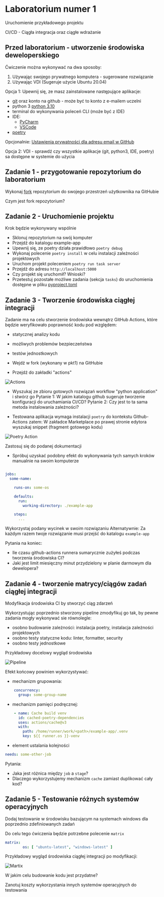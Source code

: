 # Laboratorium numer 1

Uruchomienie przykładowego projektu

CI/CD - Ciągła integracja oraz ciągłe wdrażanie

## Przed laboratorium - utworzenie środowiska deweloperskiego

Ćwiczenie można wykonywać na dwa sposoby:

1. Używając swojego prywatnego komputera - sugerowane rozwiązanie
2. Używając VDI (Sugeruje użycie Ubuntu 20.04)

Opcja 1:
Upewnij się, ze masz zainstalowane następujące aplikacje:

- [git](https://git-scm.com/downloads) oraz konto na github - może być to konto z e-mailem uczelni
- python 3 [python 3.10](https://www.python.org/downloads/)
- terminal do wykonywania poleceń CLI (może być z IDE)
- IDE:
  - [PyCharm](https://www.jetbrains.com/pycharm/download/)
  - [VSCode](https://code.visualstudio.com/Download)
- [poetry](https://python-poetry.org/docs/#installing-with-the-official-installer)

Opcjonalnie:
[Ustawienia prywatności dla adresu email w GitHub](https://docs.github.com/en/account-and-profile/setting-up-and-managing-your-personal-account-on-github/managing-email-preferences/setting-your-commit-email-address)

Opcja 2:
VDI - sprawdź czy wszystkie aplikacje (git, python3, IDE, poetry) sa dostępne w systemie do użycia

## Zadanie 1 - przygotowanie repozytorium do laboratorium

Wykonaj [fork](https://docs.github.com/en/get-started/quickstart/fork-a-repo)
repozytorium do swojego przestrzeń użytkownika na GitHubie

Czym jest fork repozytorium?

## Zadanie 2 - Uruchomienie projektu

Krok będzie wykonywany wspólnie

- Sklonuj repozytorium na swój komputer
- Przejdź do katalogu example-app
- Upewnij się, ze poetry działa prawidłowo `poetry debug`
- Wykonaj polecenie `poetry install` w celu instalacji zależności projektowych
- Uruchom projekt poleceniem `poetry run task server`
- Przejdź do adresu `http://localhost:5000`
- Czy projekt się uruchomił? Wnioski?
- Przetestuj pozostałe możliwe zadania (sekcja `tasks`) do uruchomienia dostępne w pliku [pyproject.toml](../example-app/pyproject.toml)

## Zadanie 3 - Tworzenie środowiska ciągłej integracji

Zadanie ma na celu stworzenie środowiska wewnątrz GitHub Actions, które będzie weryfikowało poprawność kodu pod względem:

- statycznej analizy kodu
- możliwych problemów bezpieczeństwa
- testów jednostkowych

- Wejdź w fork (wykonany w pkt1) na GitHubie
- Przejdź do zakładki "actions"

![Actions](/assets/github-actions.png)

- Wyszukaj ze zbioru gotowych rozwiązań workflow "python application" i stwórz go
Pytanie 1: W jakim katalogu github sugeruje tworzenie konfiguracji do uruchamiania CI/CD?
Pytanie 2: Czy jest to ta sama metoda instalowania zależności?

- Testowana aplikacja wymaga instalacji `poetry` do kontekstu Github-Actions zatem:
W zakładce Marketplace po prawej stronie edytora wyszukaj snippet (fragment gotowego kodu)

![Poetry Action](/assets/poetry.png)

Zastosuj się do podanej dokumentacji

- Spróbuj uzyskać podobny efekt do wykonywania tych samych kroków manualnie na swoim komputerze

```yaml

jobs:
  some-name:

    runs-on: some-os

    defaults:
      run:
        working-directory: ./example-app

    steps:
      ...
```

Wykorzystaj podany wycinek w swoim rozwiązaniu
Alternatywnie: Za każdym razem twoje rozwiązanie musi przejść do katalogu `example-app`

Pytania na koniec:

- Ile czasu github-actions runnera sumarycznie zużyłeś podczas tworzenia środowiska CI?
- Jaki jest limit miesięczny minut przydzielony w planie darmowym dla dewelopera?

## Zadanie 4 - tworzenie matrycy/ciągów zadań ciągłej integracji

Modyfikacja środowiska CI by stworzyć ciąg zdarzeń

Wykorzystując poprzednio stworzony pipeline zmodyfikuj go tak, by pewne zadania mogły wykonywać sie równolegle:

- osobno budowanie zależności: instalacja poetry, instalacja zależności projektowych
- osobno testy statyczne kodu: linter, formatter, security
- osobno testy jednostkowe

Przykładowy docelowy wygląd środowiska

![Pipeline](/assets/pipe.png)

Efekt końcowy powinien wykorzystywać:

- mechanizm grupowania:

```yaml
    concurrency:
      group: some-group-name
```

- mechanizm pamięci podręcznej:

```yaml
    - name: Cache build venv
      id: cached-poetry-dependencies
      uses: actions/cache@v3
      with:
        path: /home/runner/work/<path>/example-app/.venv
        key: ${{ runner.os }}-venv
```

- element ustalania kolejności

```yaml
needs: some-other-job
```

Pytania:

- Jaka jest różnica między `job` a `stage`?
- Dlaczego wykorzystujemy mechanizm `cache` zamiast duplikować cały kod?

## Zadanie 5 - Testowanie różnych systemów operacyjnych

Dodaj testowanie w środowisku bazującym na systemach windows dla poprzednio zdefiniowanych zadań

Do celu tego ćwiczenia będzie potrzebne polecenie `matrix`

```yaml
matrix:
        os: [ "ubuntu-latest", "windows-latest" ]
```

Przykładowy wygląd środowiska ciągłej integracji po modyfikacji:

![Martix](/assets/martix.png)

W jakim celu budowanie kodu jest przydatne?

Zanotuj koszty wykorzystania innych systemów operacyjnych do testowania
